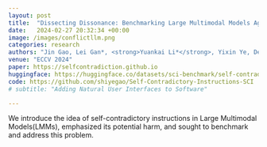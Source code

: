 ```yaml
---
layout: post
title:  "Dissecting Dissonance: Benchmarking Large Multimodal Models Against Self-contradictory Instructions"
date:   2024-02-27 20:32:34 +00:00
image: /images/conflictllm.png
categories: research
authors: "Jin Gao, Lei Gan*, <strong>Yuankai Li*</strong>, Yixin Ye, Dequan Wang"
venue: "ECCV 2024"
paper: https://selfcontradiction.github.io
huggingface: https://huggingface.co/datasets/sci-benchmark/self-contradictory
code: https://github.com/shiyegao/Self-Contradictory-Instructions-SCI
# subtitle: "Adding Natural User Interfaces to Software"

---
```


We introduce the idea of self-contradictory instructions in Large Multimodal Models(LMMs), emphasized its potential harm, and sought to benchmark and address this problem.

